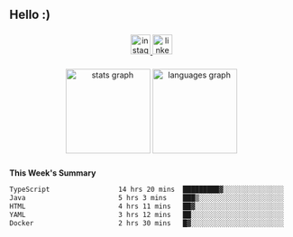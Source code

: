 <h2 align="left">Hello :)</h2>

###

<div align="center">
  <a href="https://www.instagram.com/sebi.klaus/" target="_blank">
    <img src="https://img.shields.io/static/v1?message=Instagram&logo=instagram&label=&color=E4405F&logoColor=white&labelColor=&style=for-the-badge" height="35" alt="instagram logo"  />
  </a>
  <a href="https://www.linkedin.com/in/sebastian-klaus-3aa64720b/" target="_blank">
    <img src="https://img.shields.io/static/v1?message=LinkedIn&logo=linkedin&label=&color=0077B5&logoColor=white&labelColor=&style=for-the-badge" height="35" alt="linkedin logo"  />
  </a>
</div>

###

<div align="center">
  <img src="https://github-readme-stats.vercel.app/api?username=IYourSunshineI&hide_title=false&hide_rank=false&show_icons=true&include_all_commits=true&count_private=true&disable_animations=false&theme=dracula&locale=en&hide_border=false&order=1" height="150" alt="stats graph"  />
  <img src="https://github-readme-stats.vercel.app/api/top-langs?username=IYourSunshineI&locale=en&hide_title=false&layout=compact&card_width=320&langs_count=5&theme=dracula&hide_border=false&order=2" height="150" alt="languages graph"  />
</div>

###

**This Week's Summary**
<!--START_SECTION:waka-->

```txt
TypeScript                 14 hrs 20 mins  █████████▓░░░░░░░░░░░░░░░   38.51 %
Java                       5 hrs 3 mins    ███▒░░░░░░░░░░░░░░░░░░░░░   13.57 %
HTML                       4 hrs 11 mins   ██▓░░░░░░░░░░░░░░░░░░░░░░   11.27 %
YAML                       3 hrs 12 mins   ██░░░░░░░░░░░░░░░░░░░░░░░   08.62 %
Docker                     2 hrs 30 mins   █▓░░░░░░░░░░░░░░░░░░░░░░░   06.76 %
```

<!--END_SECTION:waka-->
